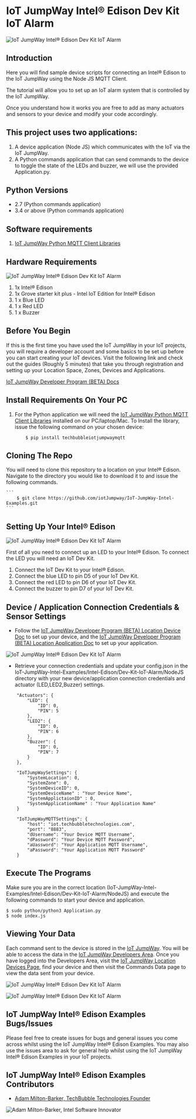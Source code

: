 # IoT JumpWay Intel® Edison Dev Kit IoT Alarm

![IoT JumpWay Intel® Edison Dev Kit IoT Alarm](../../../images/Dev-Kit-IoT-Alarm/Intel-Edison-Dev-Kit-IoT-Alarm.png)

## Introduction

Here you will find sample device scripts for connecting an Intel® Edison to the IoT JumpWay using the Node JS MQTT Client.

The tutorial will allow you to set up an IoT alarm system that is controlled by the IoT JumpWay.

Once you understand how it works you are free to add as many actuators and sensors to your device and modify your code accordingly.

## This project uses two applications:

1. A device application (Node JS) which communicates with the IoT via the IoT JumpWay.
2. A Python commands application that can send commands to the device to toggle the state of the LEDs and buzzer, we will use the provided Application.py.

## Python Versions

- 2.7 (Python commands application)
- 3.4 or above (Python commands application)

## Software requirements

1. [IoT JumpWay Python MQTT Client Libraries](https://github.com/iotJumpway/IoT-JumpWay-Python-MQTT-Clients "IoT JumpWay Python MQTT Client Libraries")

## Hardware Requirements

![IoT JumpWay Intel® Edison Dev Kit IoT Alarm](../../../images/Dev-Kit-IoT-Alarm/Edison-Hardware.jpg)

1. 1x Intel® Edison
2. 1x Grove starter kit plus - Intel IoT Edition for Intel® Edison
3. 1 x Blue LED
4. 1 x Red LED
5. 1 x Buzzer

## Before You Begin

If this is the first time you have used the IoT JumpWay in your IoT projects, you will require a developer account and some basics to be set up before you can start creating your IoT devices. Visit the following link and check out the guides (Roughly 5 minutes) that take you through registration and setting up your Location Space, Zones, Devices and Applications.

[IoT JumpWay Developer Program (BETA) Docs](https://github.com/iotJumpway/IoT-JumpWay-Docs/ "IoT JumpWay Developer Program (BETA) Docs")

## Install Requirements On Your PC

1. For the Python application we will need the [IoT JumpWay Python MQTT Client Libraries](https://github.com/iotJumpway/IoT-JumpWay-Python-MQTT-Clients "IoT JumpWay Python MQTT Client Libraries") installed on our PC/laptop/Mac. To Install the library, issue the following command on your chosen device:

    ```
        $ pip install techbubbleiotjumpwaymqtt
    ```

## Cloning The Repo

You will need to clone this repository to a location on your Intel® Edison. Navigate to the directory you would like to download it to and issue the following commands.

    ```
        $ git clone https://github.com/iotJumpway/IoT-JumpWay-Intel-Examples.git
    ```

## Setting Up Your Intel® Edison

![IoT JumpWay Intel® Edison Dev Kit IoT Alarm](../../../images/Dev-Kit-IoT-Alarm/Edsion-Hardware-Setup.jpg)

First of all you need to connect up an LED to your Intel® Edison. To connect the LED you will need an IoT Dev Kit.

1. Connect the IoT Dev Kit to your Intel® Edison.
2. Connect the blue LED to pin D5 of your IoT Dev Kit.
3. Connect the red LED to pin D6 of your IoT Dev Kit.
3. Connect the buzzer to pin D7 of your IoT Dev Kit.

## Device / Application Connection Credentials & Sensor Settings

- Follow the [IoT JumpWay Developer Program (BETA) Location Device Doc](https://github.com/iotJumpway/IoT-JumpWay-Docs/blob/master/4-Location-Devices.md "IoT JumpWay Developer Program (BETA) Location Device Doc") to set up your device, and the [IoT JumpWay Developer Program (BETA) Location Application Doc](https://github.com/iotJumpway/IoT-JumpWay-Docs/blob/master/5-Location-Applications.md "IoT JumpWay Developer Program (BETA) Location Application Doc") to set up your application.

![IoT JumpWay Intel® Edison Dev Kit IoT Alarm](../../../images/Docs/Device-Creation.png)

- Retrieve your connection credentials and update your config.json in the IoT-JumpWay-Intel-Examples/Intel-Edison/Dev-Kit-IoT-Alarm/NodeJS directory with your new device/application connection credentials and actuator (LED,LED2,Buzzer) settings.

```
	"Actuators": {
        "LED": {
            "ID": 0,
            "PIN": 5
        },
        "LED2": {
            "ID": 0,
            "PIN": 6
        },
        "Buzzer": {
            "ID": 0,
            "PIN": 7
        }
    },
```

```
	"IoTJumpWaySettings": {
        "SystemLocation": 0,
        "SystemZone": 0,
        "SystemDeviceID": 0,
        "SystemDeviceName" : "Your Device Name",
        "SystemApplictaionID" : 0,
        "SystemApplicationName" : "Your Application Name"
	}
```

```
	"IoTJumpWayMQTTSettings": {
        "host": "iot.techbubbletechnologies.com",
        "port": "8883",
        "dUsername": "Your Device MQTT Username",
        "dPassword": "Your Device MQTT Password",
        "aUassword": "Your Application MQTT Username",
        "aPassword": "Your Application MQTT Password"
	}
```

## Execute The Programs

Make sure you are in the correct location (IoT-JumpWay-Intel-Examples/Intel-Edison/Dev-Kit-IoT-Alarm/NodeJS) and execute the following commands to start your device and application.

    $ sudo python/python3 Application.py
    $ node index.js

## Viewing Your Data

Each command sent to the device is stored in the [IoT JumpWay](https://iot.techbubbletechnologies.com/ "IoT JumpWay"). You will be able to access the data in the [IoT JumpWay Developers Area](https://iot.techbubbletechnologies.com/developers/dashboard/ "IoT JumpWay Developers Area"). Once you have logged into the Developers Area, visit the [IoT JumpWay Location Devices Page](https://iot.techbubbletechnologies.com/developers/location-devices "Location Devices page"), find your device and then visit the Commands Data page to view the data sent from your device.

![IoT JumpWay Intel® Edison Dev Kit IoT Alarm](../../../images/Basic-LED/SensorData.png)

![IoT JumpWay Intel® Edison Dev Kit IoT Alarm](../../../images/Basic-LED/WarningData.png)

## IoT JumpWay Intel® Edison Examples Bugs/Issues

Please feel free to create issues for bugs and general issues you come across whilst using the IoT JumpWay Intel® Edison Examples. You may also use the issues area to ask for general help whilst using the IoT JumpWay Intel® Edison Examples in your IoT projects.

## IoT JumpWay Intel® Edison Examples Contributors

- [Adam Milton-Barker, TechBubble Technologies Founder](https://github.com/iotJumpway "Adam Milton-Barker, TechBubble Technologies Founder")

![Adam Milton-Barker,  Intel Software Innovator](../../../images/main/Intel-Software-Innovator.jpg)